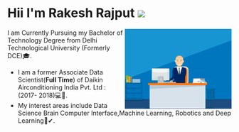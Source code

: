 # Hii I'm Rakesh Rajput  <img src="https://raw.githubusercontent.com/MartinHeinz/MartinHeinz/master/wave.gif" width="30px">
<img align="right" height="180px" src="https://raw.githubusercontent.com/Rakesh-Rajput1/image1/main/office.gif" alt="image" />

<p align="center">
 
 
I am Currently Pursuing my Bachelor of Technology Degree from Delhi Technological University (Formerly DCE)🎓.
- I am a former Associate Data Scientist(**Full Time**) of Daikin Airconditioning India Pvt. Ltd : (2017- 2018)💻🤵.
- My interest areas include Data Science Brain Computer Interface,Machine Learning, Robotics and Deep Learning🤵✔.











     
     
     
     
  

